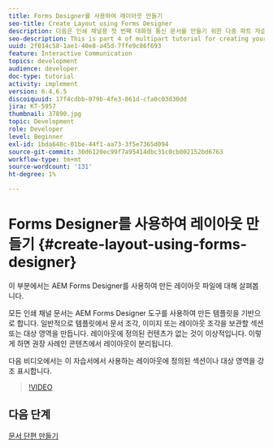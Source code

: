 ```yaml
---
title: Forms Designer를 사용하여 레이아웃 만들기
seo-title: Create Layout using Forms Designer
description: 다음은 인쇄 채널용 첫 번째 대화형 통신 문서를 만들기 위한 다중 파트 자습서 4부입니다.이 부분에서는 AEM Forms Designer를 사용하여 만든 레이아웃 파일을 살펴봅니다.
seo-description: This is part 4 of multipart tutorial for creating your first interactive communication document for the print channel.In this part, we look at the layout file created using AEM Forms Designer.
uuid: 2f014c58-1ae1-40e8-a45d-7ffe9c86f693
feature: Interactive Communication
topics: development
audience: developer
doc-type: tutorial
activity: implement
version: 6.4,6.5
discoiquuid: 17f4cdbb-079b-4fe3-861d-cfa0c03d30dd
jira: KT-5957
thumbnail: 37890.jpg
topic: Development
role: Developer
level: Beginner
exl-id: 1bda648c-01be-44f1-aa73-3f5e7365d094
source-git-commit: 30d6120ec99f7a95414dbc31c0cb002152bd6763
workflow-type: tm+mt
source-wordcount: '131'
ht-degree: 1%

---
```


# Forms Designer를 사용하여 레이아웃 만들기 {#create-layout-using-forms-designer}

이 부분에서는 AEM Forms Designer를 사용하여 만든 레이아웃 파일에 대해 살펴봅니다.

모든 인쇄 채널 문서는 AEM Forms Designer 도구를 사용하여 만든 템플릿을 기반으로 합니다. 일반적으로 템플릿에서 문서 조각, 이미지 또는 레이아웃 조각을 보관할 섹션 또는 대상 영역을 만듭니다. 레이아웃에 정의된 컨텐츠가 없는 것이 이상적입니다. 이렇게 하면 권장 사례인 콘텐츠에서 레이아웃이 분리됩니다.

다음 비디오에서는 이 자습서에서 사용하는 레이아웃에 정의된 섹션이나 대상 영역을 강조 표시합니다.

>[!VIDEO](https://video.tv.adobe.com/v/37890?quality=12&learn=on)

## 다음 단계

[문서 단편 만들기](./create-document-fragment.md)
